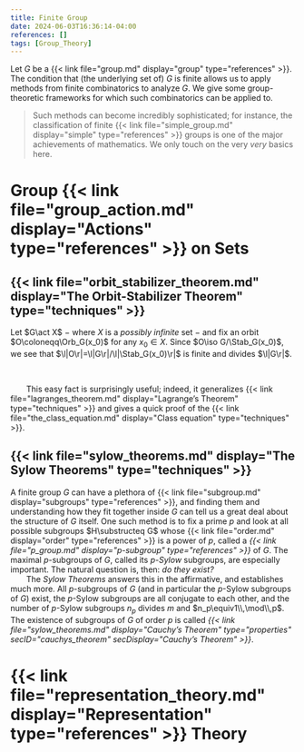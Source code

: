 ```yaml
---
title: Finite Group
date: 2024-06-03T16:36:14-04:00
references: []
tags: [Group_Theory]
---
```


Let $G$ be a {{< link file="group.md" display="group" type="references" >}}. The condition that (the underlying set of) $G$ is finite allows us to apply methods from finite combinatorics to analyze $G$. We give some group-theoretic frameworks for which such combinatorics can be applied to.

>Such methods can become incredibly sophisticated; for instance, the classification of finite {{< link file="simple_group.md" display="simple" type="references" >}} groups is one of the major achievements of mathematics. We only touch on the very *very* basics here.

# Group {{< link file="group_action.md" display="Actions" type="references" >}} on Sets

## {{< link file="orbit_stabilizer_theorem.md" display="The Orbit-Stabilizer Theorem" type="techniques" >}}

Let $G\act X$ $-$ where $X$ is a *possibly infinite* set $-$ and fix an orbit $O\coloneqq\Orb_G(x_0)$ for any $x_0\in X$. Since $O\iso G/\Stab_G(x_0)$, we see that $\l|O\r|=\l|G\r|/\l|\Stab_G(x_0)\r|$ is finite and divides $\l|G\r|$.

<br>

&emsp;&emsp;This easy fact is surprisingly useful; indeed, it generalizes {{< link file="lagranges_theorem.md" display="Lagrange’s Theorem" type="techniques" >}} and gives a quick proof of the {{< link file="the_class_equation.md" display="Class equation" type="techniques" >}}.

## {{< link file="sylow_theorems.md" display="The Sylow Theorems" type="techniques" >}}

A finite group $G$ can have a plethora of {{< link file="subgroup.md" display="subgroups" type="references" >}}, and finding them and understanding how they fit together inside $G$ can tell us a great deal about the structure of $G$ itself. One such method is to fix a prime $p$ and look at all possible subgroups $H\substructeq G$ whose {{< link file="order.md" display="order" type="references" >}} is a power of $p$, called a *{{< link file="p_group.md" display="$p$-subgroup" type="references" >}}* of $G$. The maximal $p$-subgroups of $G$, called its *$p$-Sylow* subgroups, are especially important. The natural question is, then: *do they exist?*
<br>
&emsp;&emsp;The *Sylow Theorems* answers this in the affirmative, and establishes much more. All $p$-subgroups of $G$ (and in particular the $p$-Sylow subgroups of $G$) exist, the $p$-Sylow subgroups are all conjugate to each other, and the number of $p$-Sylow subgroups $n_p$ divides $m$ and $n_p\equiv1\\,\mod\\,p$. The existence of subgroups of $G$ of order $p$ is called *{{< link file="sylow_theorems.md" display="Cauchy’s Theorem" type="properties" secID="cauchys_theorem" secDisplay="Cauchy’s Theorem" >}}*.

# {{< link file="representation_theory.md" display="Representation" type="references" >}} Theory
